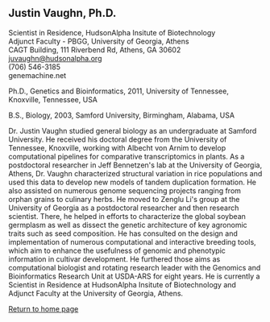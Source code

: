 ## Justin Vaughn, Ph.D.

Scientist in Residence, HudsonAlpha Insitute of Biotechnology  
Adjunct Faculty - PBGG, University of Georgia, Athens  
CAGT Building, 111 Riverbend Rd, Athens, GA 30602  
juvaughn@hudsonalpha.org  
(706) 546-3185  
genemachine.net  

Ph.D., Genetics and Bioinformatics, 2011, University of Tennessee, Knoxville, Tennessee, USA

B.S., Biology, 2003, Samford University, Birmingham, Alabama, USA

Dr. Justin Vaughn studied general biology as an undergraduate at Samford University.  He received his doctoral degree from the University of Tennessee, Knoxville, working with Albecht von Arnim to develop computational pipelines for comparative transcriptomics in plants.  As a postdoctoral researcher in Jeff Bennetzen's lab at the University of Georgia, Athens, Dr. Vaughn characterized structural variation in rice populations and used this data to develop new models of tandem duplication formation.  He also assisted on numerous genome sequencing projects ranging from orphan grains to culinary herbs.  He moved to Zenglu Li's group at the University of Georgia as a postdoctoral researcher and then research scientist.  There, he helped in efforts to characterize the global soybean germplasm as well as dissect the genetic architecture of key agronomic traits such as seed composition.  He has consulted on the design and implementation of numerous computational and interactive breeding tools, which aim to enhance the usefulness of genomic and phenotypic information in cultivar development.  He furthered those aims as computational biologist and rotating research leader with the Genomics and Bioinformatics Research Unit at USDA-ARS for eight years.  He is currently a Scientist in Residence at HudsonAlpha Insitute of Biotechnology and Adjunct Faculty at the University of Georgia, Athens.

[Return to home page](https://genemachine.net)

